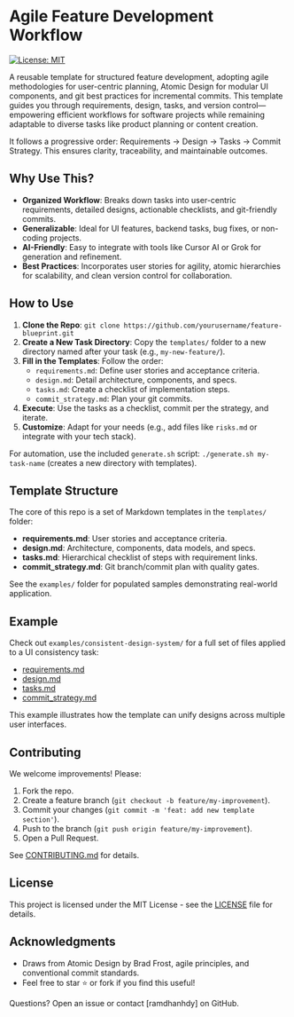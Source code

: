 # Agile Feature Development Workflow

[![License: MIT](https://img.shields.io/badge/License-MIT-yellow.svg)](https://opensource.org/licenses/MIT)

A reusable template for structured feature development, adopting agile methodologies for user-centric planning, Atomic Design for modular UI components, and git best practices for incremental commits. This template guides you through requirements, design, tasks, and version control—empowering efficient workflows for software projects while remaining adaptable to diverse tasks like product planning or content creation.

It follows a progressive order: Requirements → Design → Tasks → Commit Strategy. This ensures clarity, traceability, and maintainable outcomes.

## Why Use This?
- **Organized Workflow**: Breaks down tasks into user-centric requirements, detailed designs, actionable checklists, and git-friendly commits.
- **Generalizable**: Ideal for UI features, backend tasks, bug fixes, or non-coding projects.
- **AI-Friendly**: Easy to integrate with tools like Cursor AI or Grok for generation and refinement.
- **Best Practices**: Incorporates user stories for agility, atomic hierarchies for scalability, and clean version control for collaboration.

## How to Use
1. **Clone the Repo**: `git clone https://github.com/yourusername/feature-blueprint.git`
2. **Create a New Task Directory**: Copy the `templates/` folder to a new directory named after your task (e.g., `my-new-feature/`).
3. **Fill in the Templates**: Follow the order:
   - `requirements.md`: Define user stories and acceptance criteria.
   - `design.md`: Detail architecture, components, and specs.
   - `tasks.md`: Create a checklist of implementation steps.
   - `commit_strategy.md`: Plan your git commits.
4. **Execute**: Use the tasks as a checklist, commit per the strategy, and iterate.
5. **Customize**: Adapt for your needs (e.g., add files like `risks.md` or integrate with your tech stack).

For automation, use the included `generate.sh` script: `./generate.sh my-task-name` (creates a new directory with templates).

## Template Structure
The core of this repo is a set of Markdown templates in the `templates/` folder:

- **requirements.md**: User stories and acceptance criteria.
- **design.md**: Architecture, components, data models, and specs.
- **tasks.md**: Hierarchical checklist of steps with requirement links.
- **commit_strategy.md**: Git branch/commit plan with quality gates.

See the `examples/` folder for populated samples demonstrating real-world application.

## Example
Check out `examples/consistent-design-system/` for a full set of files applied to a UI consistency task:
- [requirements.md](examples/consistent-design-system/requirements.md)
- [design.md](examples/consistent-design-system/design.md)
- [tasks.md](examples/consistent-design-system/tasks.md)
- [commit_strategy.md](examples/consistent-design-system/commit_strategy.md)

This example illustrates how the template can unify designs across multiple user interfaces.

## Contributing
We welcome improvements! Please:
1. Fork the repo.
2. Create a feature branch (`git checkout -b feature/my-improvement`).
3. Commit your changes (`git commit -m 'feat: add new template section'`).
4. Push to the branch (`git push origin feature/my-improvement`).
5. Open a Pull Request.

See [CONTRIBUTING.md](CONTRIBUTING.md) for details.

## License
This project is licensed under the MIT License - see the [LICENSE](LICENSE) file for details.

## Acknowledgments
- Draws from Atomic Design by Brad Frost, agile principles, and conventional commit standards.
- Feel free to star ⭐ or fork if you find this useful!

Questions? Open an issue or contact [ramdhanhdy] on GitHub.
